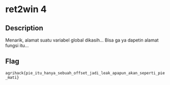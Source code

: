 # ret2win 4

## Description
Menarik, alamat suatu variabel global dikasih... Bisa ga ya dapetin alamat fungsi itu...

## Flag
`agrihack{pie_itu_hanya_sebuah_offset_jadi_leak_apapun_akan_seperti_pie_mati}`
